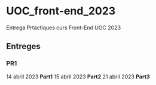 # UOC_front-end_2023

Entrega Prtàctiques curs Front-End UOC 2023

## Entreges
### PR1
14 abril 2023 **Part1**
15 abril 2023 **Part2**
21 abril 2023 **Part3**
